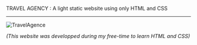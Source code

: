 TRAVEL AGENCY : A light static website using only HTML and CSS


-----------------------------------------------------------------------------------------------------------------------------------
![TravelAgence](https://user-images.githubusercontent.com/61105869/74770187-0f12a280-528c-11ea-86d5-692614a207ce.jpg)

*(This website was developped during my free-time to learn HTML and CSS)*
